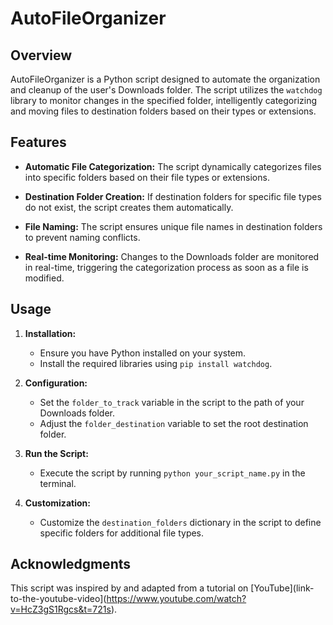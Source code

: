 # AutoFileOrganizer

## Overview

AutoFileOrganizer is a Python script designed to automate the organization and cleanup of the user's Downloads folder. The script utilizes the `watchdog` library to monitor changes in the specified folder, intelligently categorizing and moving files to destination folders based on their types or extensions.

## Features

- **Automatic File Categorization:** The script dynamically categorizes files into specific folders based on their file types or extensions.

- **Destination Folder Creation:** If destination folders for specific file types do not exist, the script creates them automatically.

- **File Naming:** The script ensures unique file names in destination folders to prevent naming conflicts.

- **Real-time Monitoring:** Changes to the Downloads folder are monitored in real-time, triggering the categorization process as soon as a file is modified.

## Usage

1. **Installation:**
   - Ensure you have Python installed on your system.
   - Install the required libraries using `pip install watchdog`.

2. **Configuration:**
   - Set the `folder_to_track` variable in the script to the path of your Downloads folder.
   - Adjust the `folder_destination` variable to set the root destination folder.

3. **Run the Script:**
   - Execute the script by running `python your_script_name.py` in the terminal.

4. **Customization:**
   - Customize the `destination_folders` dictionary in the script to define specific folders for additional file types.

## Acknowledgments

This script was inspired by and adapted from a tutorial on [YouTube](link-to-the-youtube-video](https://www.youtube.com/watch?v=HcZ3gS1Rgcs&t=721s).

